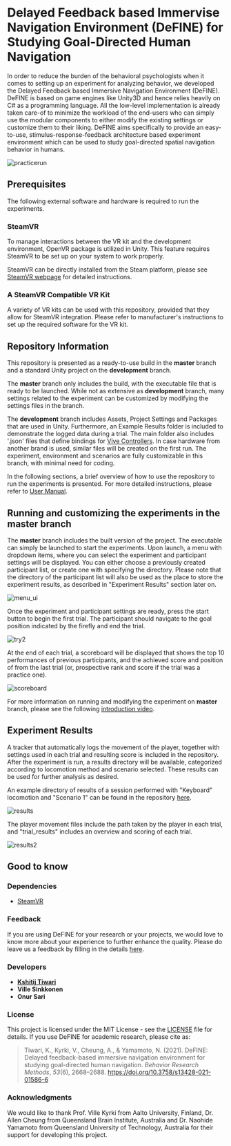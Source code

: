 ﻿# Delayed Feedback based Immervise Navigation Environment (DeFINE) for Studying Goal-Directed Human Navigation

In order to reduce the burden of the behavioral psychologists when it comes to setting up an experiment for analyzing behavior, we developed the Delayed Feedback based Immersive Navigation Environment (DeFINE). DeFINE is based on game engines like Unity3D and hence relies heavily on C# as a programming language. All the low-level implementation is already taken care-of to minimize the workload of the end-users who can simply use the modular components to either modify the existing settings or customize them to their liking. DeFINE aims specifically to provide an easy-to-use, stimulus-response-feedback architecture based experiment environment which can be used
to study goal-directed spatial navigation behavior in humans.

![practicerun](https://github.com/ktiwari9/define-VR/blob/development/Example%20Results/practicerun.gif)


## Prerequisites

The following external software and hardware is required to run the experiments.

### SteamVR

To manage interactions between the VR kit and the development environment, OpenVR package is utilized in Unity. This feature requires SteamVR to be set up on your system to work properly.

SteamVR can be directly installed from the Steam platform, please see [SteamVR webpage](https://steamcommunity.com/steamvr) for detailed instructions.

### A SteamVR Compatible VR Kit

A variety of VR kits can be used with this repository, provided that they allow for SteamVR integration. Please refer to manufacturer's instructions to set up the required software for the VR kit.


## Repository Information

This repository is presented as a ready-to-use build in the **master** branch and a standard Unity project on the **development** branch.

The **master** branch only includes the build, with the executable file that is ready to be launched. While not as extensive as **development** branch, many settings related to the experiment can be customized by modifying the settings files in the branch.

The **development** branch includes Assets, Project Settings and Packages that are used in Unity. Furthermore, an Example Results folder is included to demonstrate the logged data during a trial. The main folder also includes '.json' files that define bindings for [Vive Controllers](https://www.vive.com/eu/). In case hardware from another brand is used, similar files will be created on the first run. The experiment, environment and scenarios are fully customizable in this branch, with minimal need for coding. 

In the following sections, a brief overview of how to use the repository to run the experiments is presented. For more detailed instructions, please refer to [User Manual](https://github.com/ktiwari9/define-VR/blob/master/user_manual.pdf).


## Running and customizing the experiments in the master branch


The **master** branch includes the built version of the project. The executable can simply be launched to start the experiments. Upon launch,  a menu with dropdown items, where you can select the experiment and participant settings will be displayed. You can either choose a previously created participant list, or create one with specifying the directory. Please note that the directory of the participant list will also be used as the place to store the experiment results, as described in "Experiment Results" section later on.

![menu_ui](https://gitlab.com/aalto-qut/environment/uploads/7fc408b5b746a8da41fcfa121bd53a3e/menu_ui.PNG)

Once the experiment and participant settings are ready, press the start button to begin the first trial. The participant should navigate to the goal position indicated by the firefly and end the trial.

![try2](https://gitlab.com/aalto-qut/environment/uploads/2c09636cd2bd1778e70ab5b280c30401/try2.png)

At the end of each trial, a scoreboard will be displayed that shows the top 10 performances of previous participants, and the achieved score and position of from the last trial (or, prospective rank and score if the trial was a practice one).

![scoreboard](https://gitlab.com/aalto-qut/environment/uploads/577448822b648e6438a89a4336699fc6/scoreboard.PNG) 


For more information on running and modifying the experiment on **master** branch, please see the following [introduction video](https://youtu.be/OVYiSHygye0).



## Experiment Results

A tracker that automatically logs the movement of the player, together with settings used in each trial and resulting score is included in the repository. After the experiment is run, a results directory will be available, categorized according to locomotion method and scenario selected. These results can be used for further analysis as desired.

An example directory of results of a session performed with "Keyboard" locomotion and "Scenario 1" can be found in the repository [here](https://github.com/ktiwari9/define-VR/tree/development/Example%20Results). 

![results](https://gitlab.com/aalto-qut/environment/uploads/4f28b6daa8c434f91d70ab4a5605df37/results1.PNG)


The player movement files include the path taken by the player in each trial, and "trial_results" includes an overview and scoring of each trial.

![results2](https://gitlab.com/aalto-qut/environment/uploads/1c967ad9eb9cecb386b31a534548df67/results2.PNG)




## Good to know

### Dependencies
* [SteamVR](https://steamcommunity.com/steamvr)

### Feedback
If you are using DeFINE for your research or your projects, we would love to know more about your experience to further enhance the quality. Please do leave us a feedback by filling in the details [here](https://docs.google.com/forms/d/e/1FAIpQLSePMRakyGq_EsM5d0OckcP4IGakRB0sAvihEgg6nckXoHhSgw/viewform?usp=pp_url&entry.260474072=5&entry.845789868=Yes).

### Developers

* [**Kshitij Tiwari**](http://ktiwari9.github.io/)
* **Ville Sinkkonen** 
* **Onur Sari**



### License

This project is licensed under the MIT License - see the [LICENSE](LICENSE) file for details. If you use DeFINE for academic research, please cite as:
>  Tiwari, K., Kyrki, V., Cheung, A., & Yamamoto, N. (2021). DeFINE: Delayed feedback-based immersive navigation environment for studying goal-directed human navigation. *Behavior Research Methods*, *53*(6), 2668–2688. https://doi.org/10.3758/s13428-021-01586-6

### Acknowledgments

We would like to thank Prof. Ville Kyrki  from Aalto University, Finland, Dr. Allen Cheung from Queensland Brain Institute, Australia and Dr. Naohide Yamamoto from Queensland University of Technology, Australia for their support for developing this project.





